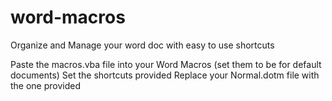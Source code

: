 # word-macros
Organize and Manage your word doc with easy to use shortcuts

Paste the macros.vba file into your Word Macros (set them to be for default documents)
Set the shortcuts provided
Replace your Normal.dotm file with the one provided
